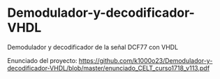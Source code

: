 # Demodulador-y-decodificador-VHDL
Demodulador y decodificador de la señal DCF77 con VHDL

Enunciado del proyecto: https://github.com/k1000o23/Demodulador-y-decodificador-VHDL/blob/master/enunciado_CELT_curso1718_v113.pdf

